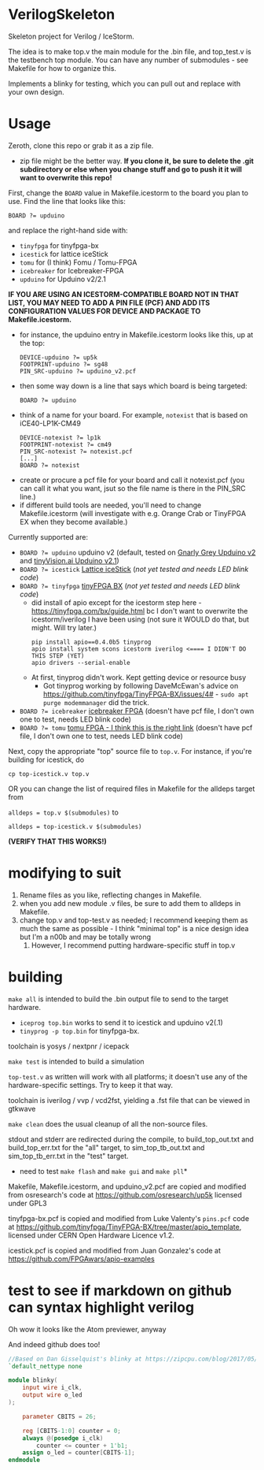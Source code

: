 # VerilogSkeleton

Skeleton project for Verilog / IceStorm.

The idea is to make top.v the main module for the .bin file, and top_test.v is the testbench top module. You can have any number of submodules - see Makefile for how to organize this.

Implements a blinky for testing, which you can pull out and replace with your own design.

# Usage

Zeroth, clone this repo or grab it as a zip file.
* zip file might be the better way. **If you clone it, be sure to delete the .git subdirectory or else when you change stuff and go to push it it will want to overwrite this repo!**

First, change the `BOARD` value in Makefile.icestorm to the board you plan to use. Find the line that looks like this:

```
BOARD ?= upduino
```

and replace the right-hand side with:
* `tinyfpga` for tinyfpga-bx
* `icestick` for lattice iceStick
* `tomu` for (I think) Fomu / Tomu-FPGA
* `icebreaker` for Icebreaker-FPGA
* `upduino` for Upduino v2/2.1


**IF YOU ARE USING AN ICESTORM-COMPATIBLE BOARD NOT IN THAT LIST, YOU MAY NEED TO ADD A PIN FILE (PCF) AND ADD ITS CONFIGURATION VALUES FOR DEVICE AND PACKAGE TO Makefile.icestorm.**
* for instance, the upduino entry in Makefile.icestorm looks like this, up at the top:
    ```
    DEVICE-upduino ?= up5k
    FOOTPRINT-upduino ?= sg48
    PIN_SRC-upduino ?= upduino_v2.pcf
    ```
* then some way down is a line that says which board is being targeted:
    ```
    BOARD ?= upduino
    ```
* think of a name for your board. For example, `notexist` that is based on iCE40-LP1K-CM49
    ```
    DEVICE-notexist ?= lp1k
    FOOTPRINT-notexist ?= cm49
    PIN_SRC-notexist ?= notexist.pcf
    [...]
    BOARD ?= notexist
    ```
* create or procure a pcf file for your board and call it notexist.pcf (you can call it what you want, jsut so the file name is there in the PIN_SRC line.)
* if different build tools are needed, you'll need to change Makefile.icestorm (will investigate with e.g. Orange Crab or TinyFPGA EX when they become available.)

Currently supported are:
* `BOARD ?= upduino` upduino v2 (default, tested on [Gnarly Grey Upduino v2](http://www.gnarlygrey.com/) and [tinyVision.ai Upduino v2.1](https://www.tindie.com/products/tinyvision_ai/upduino-v21-low-cost-fpga-board/))
* `BOARD ?= icestick` [Lattice iceStick](http://www.latticesemi.com/icestick) (*not yet tested and needs LED blink code*)
* `BOARD ?= tinyfpga` [tinyFPGA BX](https://www.crowdsupply.com/tinyfpga/tinyfpga-bx) (*not yet tested and needs LED blink code*)
    * did install of apio except for the icestorm step here - https://tinyfpga.com/bx/guide.html bc I don't want to overwrite the icestorm/iverilog I have been using (not sure it WOULD do that, but might. Will try later.)
        ```
        pip install apio==0.4.0b5 tinyprog
        apio install system scons icestorm iverilog <==== I DIDN'T DO THIS STEP (YET)
        apio drivers --serial-enable    
        ```
    * At first, tinyprog didn't work. Kept getting device or resource busy
        * Got tinyprog working by following DaveMcEwan's advice on https://github.com/tinyfpga/TinyFPGA-BX/issues/4# - `sudo apt purge modemmanager` did the trick.
* `BOARD ?= icebreaker` [icebreaker FPGA](https://www.crowdsupply.com/1bitsquared/icebreaker-fpga) (doesn't have pcf file, I don't own one to test, needs LED blink code)
* `BOARD ?= tomu` [tomu FPGA - I think this is the right link](https://www.crowdsupply.com/sutajio-kosagi/fomu) (doesn't have pcf file, I don't own one to test, needs LED blink code)

Next, copy the appropriate "top" source file to `top.v`. For instance, if you're building for icestick, do

`cp top-icestick.v top.v`

OR you can change the list of required files in Makefile for the alldeps target from

`alldeps = top.v $(submodules)` to

`alldeps = top-icestick.v $(submodules)`

**(VERIFY THAT THIS WORKS!)**

# modifying to suit

1. Rename files as you like, reflecting changes in Makefile.
1. when you add new module .v files, be sure to add them to alldeps in Makefile.
1. change top.v and top-test.v as needed; I recommend keeping them as much the same as possible - I think "minimal top" is a nice design idea but I'm a n00b and may be totally wrong
    1. However, I recommend putting hardware-specific stuff in top.v 

# building

`make all` is intended to build the .bin output file to send to the target hardware. 
* `iceprog top.bin` works to send it to icestick and upduino v2(.1)
* `tinyprog -p top.bin` for tinyfpga-bx.

toolchain is yosys / nextpnr / icepack

`make test` is intended to build a simulation

`top-test.v` as written will work with all platforms; it doesn't use any of the hardware-specific settings. Try to keep it that way.

toolchain is iverilog / vvp / vcd2fst, yielding a .fst file that can be viewed in gtkwave

`make clean` does the usual cleanup of all the non-source files.

stdout and stderr are redirected during the compile, to build_top_out.txt and build_top_err.txt for the "all" target, to sim_top_tb_out.txt and sim_top_tb_err.txt in the "test" target.

* need to test `make flash` and `make gui` and `make pll`*

Makefile, Makefile.icestorm, and upduino_v2.pcf are copied and modified from osresearch's code at https://github.com/osresearch/up5k licensed under GPL3

tinyfpga-bx.pcf is copied and modified from Luke Valenty's `pins.pcf` code at https://github.com/tinyfpga/TinyFPGA-BX/tree/master/apio_template, licensed under CERN Open Hardware Licence v1.2. 

icestick.pcf is copied and modified from Juan Gonzalez's code at https://github.com/FPGAwars/apio-examples


# test to see if markdown on github can syntax highlight verilog

Oh wow it looks like the Atom previewer, anyway

And indeed github does too!

```verilog
//Based on Dan Gisselquist's blinky at https://zipcpu.com/blog/2017/05/19/blinky.html
`default_nettype none

module blinky(
    input wire i_clk,
    output wire o_led
);

    parameter CBITS = 26;

    reg	[CBITS-1:0]	counter = 0;
    always @(posedge i_clk)
        counter <= counter + 1'b1;
    assign o_led = counter[CBITS-1];
endmodule
```
